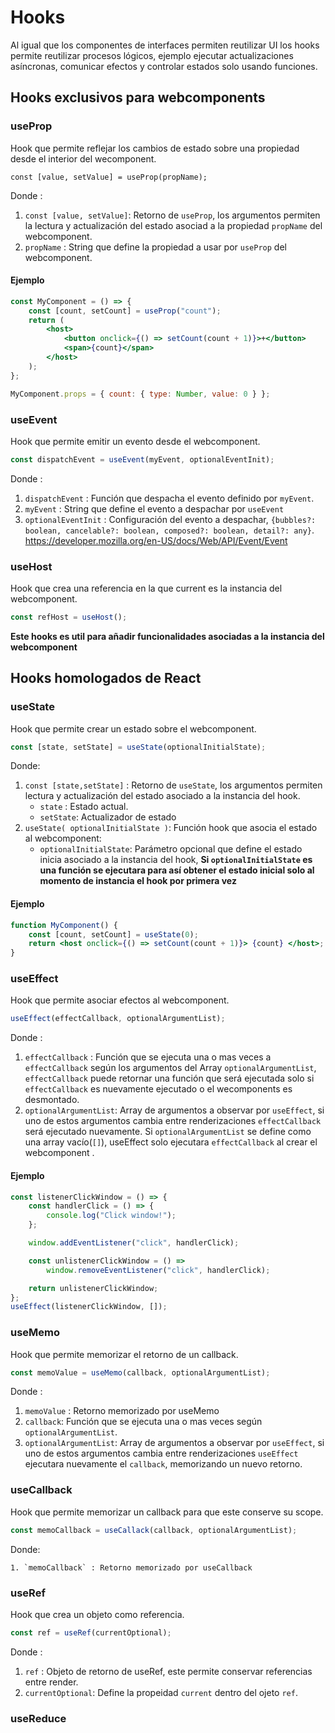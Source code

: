 # Hooks

Al igual que los componentes de interfaces permiten reutilizar UI los hooks permite reutilizar procesos lógicos, ejemplo ejecutar actualizaciones asíncronas, comunicar efectos y controlar estados solo usando funciones.

## Hooks exclusivos para webcomponents

### useProp

Hook que permite reflejar los cambios de estado sobre una propiedad desde el interior del wecomponent.

```
const [value, setValue] = useProp(propName);
```

Donde :

1. `const [value, setValue]`: Retorno de `useProp`, los argumentos permiten la lectura y actualización del estado asociad a la propiedad `propName` del webcomponent.
2. `propName` : String que define la propiedad a usar por `useProp` del webcomponent.

#### Ejemplo

```jsx
const MyComponent = () => {
    const [count, setCount] = useProp("count");
    return (
        <host>
            <button onclick={() => setCount(count + 1)}>+</button>
            <span>{count}</span>
        </host>
    );
};

MyComponent.props = { count: { type: Number, value: 0 } };
```

### useEvent

Hook que permite emitir un evento desde el webcomponent.

```js
const dispatchEvent = useEvent(myEvent, optionalEventInit);
```

Donde :

1. `dispatchEvent` : Función que despacha el evento definido por `myEvent`.
2. `myEvent` : String que define el evento a despachar por `useEvent`
3. `optionalEventInit` : Configuración del evento a despachar, `{bubbles?: boolean, cancelable?: boolean, composed?: boolean, detail?: any}`. https://developer.mozilla.org/en-US/docs/Web/API/Event/Event

### useHost

Hook que crea una referencia en la que current es la instancia del webcomponent.

```js
const refHost = useHost();
```

**Este hooks es util para añadir funcionalidades asociadas a la instancia del webcomponent**

## Hooks homologados de React

### useState

Hook que permite crear un estado sobre el webcomponent.

```js
const [state, setState] = useState(optionalInitialState);
```

Donde:

1. `const [state,setState]` : Retorno de `useState`, los argumentos permiten lectura y actualización del estado asociado a la instancia del hook.
    - `state` : Estado actual.
    - `setState`: Actualizador de estado
2. `useState( optionalInitialState )`: Función hook que asocia el estado al webcomponent:
    - `optionalInitialState`: Parámetro opcional que define el estado inicia asociado a la instancia del hook, **Si `optionalInitialState` es una función se ejecutara para así obtener el estado inicial solo al momento de instancia el hook por primera vez**

#### Ejemplo

```jsx
function MyComponent() {
    const [count, setCount] = useState(0);
    return <host onclick={() => setCount(count + 1)}> {count} </host>;
}
```

### useEffect

Hook que permite asociar efectos al webcomponent.

```js
useEffect(effectCallback, optionalArgumentList);
```

Donde :

1. `effectCallback` : Función que se ejecuta una o mas veces a `effectCallback` según los argumentos del Array `optionalArgumentList`, `effectCallback` puede retornar una función que será ejecutada solo si `effectCallback` es nuevamente ejecutado o el wecomponents es desmontado.
2. `optionalArgumentList`: Array de argumentos a observar por `useEffect`, si uno de estos argumentos cambia entre renderizaciones `effectCallback` será ejecutado nuevamente. Si `optionalArgumentList` se define como una array vacío(`[]`), useEffect solo ejecutara `effectCallback` al crear el webcomponent .

#### Ejemplo

```js
const listenerClickWindow = () => {
    const handlerClick = () => {
        console.log("Click window!");
    };

    window.addEventListener("click", handlerClick);

    const unlistenerClickWindow = () =>
        window.removeEventListener("click", handlerClick);

    return unlistenerClickWindow;
};
useEffect(listenerClickWindow, []);
```

### useMemo

Hook que permite memorizar el retorno de un callback.

```js
const memoValue = useMemo(callback, optionalArgumentList);
```

Donde :

1. `memoValue` : Retorno memorizado por useMemo
2. `callback`: Función que se ejecuta una o mas veces según `optionalArgumentList`.
3. `optionalArgumentList`: Array de argumentos a observar por `useEffect`, si uno de estos argumentos cambia entre renderizaciones `useEffect` ejecutara nuevamente el `callback`, memorizando un nuevo retorno.

### useCallback

Hook que permite memorizar un callback para que este conserve su scope.

```js
const memoCallback = useCallack(callback, optionalArgumentList);
```

Donde:

    1. `memoCallback` : Retorno memorizado por useCallback

### useRef

Hook que crea un objeto como referencia.

```js
const ref = useRef(currentOptional);
```

Donde :

1. `ref` : Objeto de retorno de useRef, este permite conservar referencias entre render.
2. `currentOptional`: Define la propeidad `current` dentro del ojeto `ref`.

### useReduce
